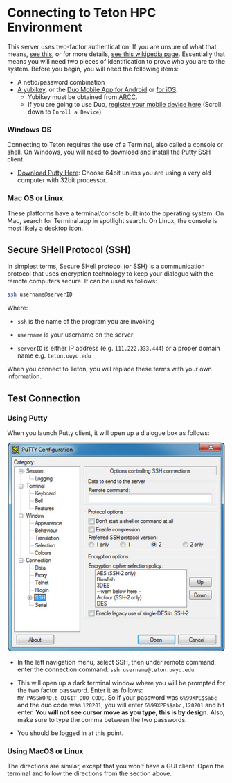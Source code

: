 # Connecting to Teton HPC Environment

This server uses two-factor authentication.  If you are unsure of what that means, [see this](https://authy.com/what-is-2fa/), or for more details, [see this wikipedia page](https://en.wikipedia.org/wiki/Multi-factor_authentication).  Essentially that means you will need two pieces of identification to prove who you are to the system.  Before you begin, you will need the following items:

- A netid/password combination
- [A yubikey](http://www.yubico.com), or the [Duo Mobile App for Android](https://play.google.com/store/apps/details?id=com.duosecurity.duomobile&hl=en_US) or [for iOS](https://itunes.apple.com/us/app/duo-mobile/id422663827).
	- Yubikey must be obtained from [ARCC](http://www.uwyo.edu/arcc).
	- If you are going to use Duo, [register your mobile device here](https://uwyo.teamdynamix.com/TDClient/KB/ArticleDet?ID=11313) (Scroll down to ``Enroll a Device``).

### Windows OS

Connecting to Teton requires the use of a Terminal, also called a console or shell.  On Windows, you will need to download and install the Putty SSH client.  

- [Download Putty Here](https://www.chiark.greenend.org.uk/~sgtatham/putty/latest.html): Choose 64bit unless you are using a very old computer with 32bit processor.

 
### Mac OS or Linux

These platforms have a terminal/console built into the operating system.  On Mac, search for Terminal.app in spotlight search.  On Linux, the console is most likely a desktop icon.


## **S**ecure **SH**ell Protocol (SSH)
In simplest terms, Secure SHell protocol (or SSH) is a communication protocol that uses encryption technology to keep your dialogue with the remote computers secure. It can be used as follows:

```bash
ssh username@serverID
```
Where:

- ``ssh`` is the name of the program you are invoking

- ``username`` is your username on the server

- ``serverID`` is either IP address (e.g. ``111.222.333.444``) or a proper domain name e.g. ``teton.uwyo.edu``

When you connect to Teton, you will replace these terms with your own information.

## Test Connection
### Using Putty
When you launch Putty client, it will open up a dialogue box as follows:

<center>
<img src="putty.png" width=500>
</center>

- In the left navigation menu, select SSH, then under remote command, enter the connection command: ``ssh username@teton.uwyo.edu``.

- This will open up a dark terminal window where you will be prompted for the two factor password.  Enter it as follows: ``MY_PASSWORD,6_DIGIT_DUO_CODE``.  So if your password was ``6%99XPE$$abc`` and the duo code was ``120201``, you will enter ``6%99XPE$$abc,120201`` and hit enter.  **You will not see cursor move as you type, this is by design.**  Also, make sure to type the comma between the two passwords.

- You should be logged in at this point.

### Using MacOS or Linux
The directions are similar, except that you won't have a GUI client.  Open the terminal and follow the directions from the section above.




